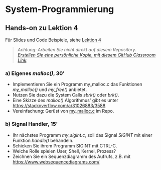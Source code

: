 # System-Programmierung
## Hands-on zu Lektion 4
Für Slides und Code Beispiele, siehe [Lektion 4](../../../fhnw-syspr/blob/master/04/README.md)

> *Achtung: Arbeiten Sie nicht direkt auf diesem Repository.*<br/>
> *[Erstellen Sie eine persönliche Kopie, mit diesem GitHub Classroom Link](https://classroom.github.com/a/Jp-Drq2W).*

### a) Eigenes *malloc()*, 30'
* Implementieren Sie ein Programm my_malloc.c das Funktionen *my_malloc()* und *my_free()* anbietet.
* Nutzen Sie dazu die System Calls *sbrk()* oder *brk()*.
* Eine Skizze des *malloc()* Algorithmus' gibt es unter https://stackoverflow.com/a/31026883/3588
* Vereinfachung: Gerüst von [my_malloc.c](my_malloc.c) im Repo.

### b) Signal Handler, 15'
* Ihr nächstes Programm *my_sigint.c*, soll das Signal *SIGINT* mit einer Funktion *handle()* behandeln.
* Schicken Sie ihrem Programm SIGINT mit CTRL-C.
* Welche Rolle spielen User, Shell, Kernel, Prozess?
* Zeichnen Sie ein Sequenzdiagramm des Aufrufs, z.B. mit https://www.websequencediagrams.com/
